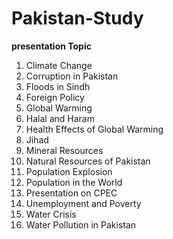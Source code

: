 # Pakistan-Study
<b>presentation Topic</b>
<ol>
  <li>Climate Change</li>
  <li>Corruption in Pakistan</li>
  <li>Floods in Sindh</li>
  <li>Foreign Policy</li>
  <li>Global Warming</li>
  <li>Halal and Haram</li>
  <li>Health Effects of Global Warming</li>
  <li>Jihad</li>
  <li>Mineral Resources</li>
  <li>Natural Resources of Pakistan</li>
  <li>Population Explosion</li>
  <li>Population in the World</li>
  <li>Presentation on CPEC</li>
  <li>Unemployment and Poverty</li>
  <li>Water Crisis</li>
  <li>Water Pollution in Pakistan</li>
</ol>

